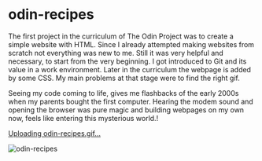 # odin-recipes

The first project in the curriculum of The Odin Project was to create a simple website with HTML. Since I already attempted making websites from scratch not everything was new to me. Still it was very helpful and necessary, to start from the very beginning. I got introduced to Git and its value in a work environment. Later in the curriculum the webpage is added by some CSS. My main problems at that stage were to find the right gif.

Seeing my code coming to life, gives me flashbacks of the early 2000s when my parents bought the first computer. Hearing the modem sound and opening the browser was pure magic and building webpages on my own now, feels like entering this mysterious world.!

[Uploading odin-recipes.gif…]()

![odin-recipes](https://github.com/goobergirl87/odin-recipes/assets/97094267/338cc7d0-cd5d-40d3-9d56-886aefc89bf6)
